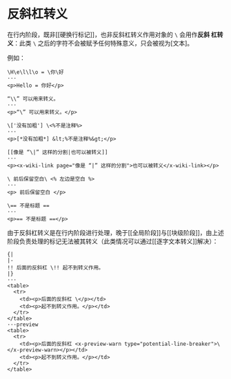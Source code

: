 # 反斜杠转义

在行内阶段，既非[[硬换行标记]]，也非反斜杠转义作用对象的 `\` 会用作**反斜<wbr />
杠转义**：此类 `\` 之后的字符不会被赋予任何特殊意义，只会被视为[文本]。

例如：

```example
\H\e\l\l\o = \你\好
···
<p>Hello = 你好</p>
```

```example
“\\” 可以用来转义。
···
<p>“\” 可以用来转义。</p>
```

```example
\['没有加粗'] \<%不是注释%>
···
<p>[*没有加粗*] &lt;%不是注释%&gt;</p>
```

```example
[[像是 “\|” 这样的分割|也可以被转义]]
···
<p><x-wiki-link page="像是 “|” 这样的分割">也可以被转义</x-wiki-link></p>
```

```example
\ 前后保留空白\ <% 左边是空白 %>
···
<p> 前后保留空白 </p>
```

```example
\== 不是标题 ==
···
<p>== 不是标题 ==</p>
```

由于反斜杠转义是在行内阶段进行处理，晚于[[全局阶段]]与[[块级阶段]]，由上<wbr />
述阶段负责处理的标记无法被其转义（此类情况可以通过[[逐字文本转义]]解决）：

```
{|
|-
!! 后面的反斜杠 \!! 起不到转义作用。
|}
···
<table>
  <tr>
    <td><p>后面的反斜杠 \</p></td>
    <td><p>起不到转义作用。</p></td>
  </tr>
</table>
···preview
<table>
  <tr>
    <td><p>后面的反斜杠 <x-preview-warn type="potential-line-breaker">\</x-preview-warn></p></td>
    <td><p>起不到转义作用。</p></td>
  </tr>
</table>
```
